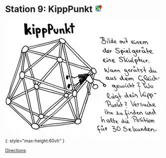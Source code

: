 
# Station 9: KippPunkt <a href="https://www.google.com/maps/dir/?api=1&travelmode=walking&destination=47.8031593,13.0203848"><img src="https://github.com/kipppunkte/kipppunkte/raw/gh-pages/assets/google-maps.svg" width="24" height="24"></a>

![Image title](assets/9_Spiel-Station_KippPunkt.png){: style="max-height:60vh" }


[Directions](https://www.google.com/maps/dir/?api=1&travelmode=walking&destination=47.8031593,13.0203848)